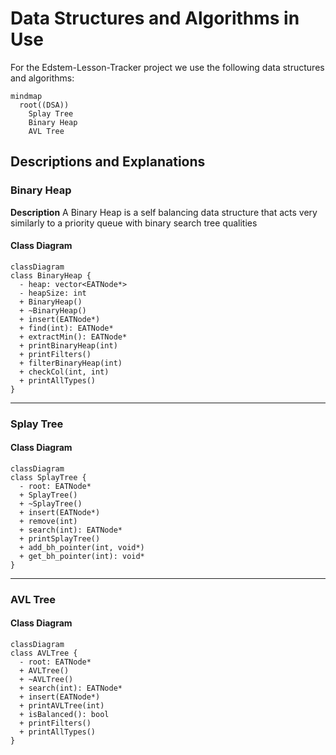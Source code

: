 # Data Structures and Algorithms in Use

For the Edstem-Lesson-Tracker project we use the following data structures and algorithms:



```mermaid
mindmap
  root((DSA))
    Splay Tree
    Binary Heap 
    AVL Tree
```
## Descriptions and Explanations 

### Binary Heap

**Description**
A Binary Heap is a self balancing data structure that acts very similarly to a priority queue with binary search tree qualities


#### Class Diagram
<!--change these later-->
```mermaid
classDiagram
class BinaryHeap {
  - heap: vector<EATNode*>
  - heapSize: int
  + BinaryHeap()
  + ~BinaryHeap()
  + insert(EATNode*)
  + find(int): EATNode*
  + extractMin(): EATNode*
  + printBinaryHeap(int)
  + printFilters()
  + filterBinaryHeap(int)
  + checkCol(int, int)
  + printAllTypes()
}
```

---
### Splay Tree

#### Class Diagram
```mermaid
classDiagram
class SplayTree {
  - root: EATNode*
  + SplayTree()
  + ~SplayTree()
  + insert(EATNode*)
  + remove(int)
  + search(int): EATNode*
  + printSplayTree()
  + add_bh_pointer(int, void*)
  + get_bh_pointer(int): void*
}
```
---
### AVL Tree


#### Class Diagram
```mermaid
classDiagram
class AVLTree {
  - root: EATNode*
  + AVLTree()
  + ~AVLTree()
  + search(int): EATNode*
  + insert(EATNode*)
  + printAVLTree(int)
  + isBalanced(): bool
  + printFilters()
  + printAllTypes()
}
```